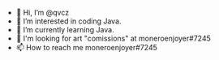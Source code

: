 - 👋 Hi, I’m @qvcz
- 👀 I’m interested in coding Java.
- 🌱 I’m currently learning Java.
- 💞️ I'm looking for art "comissions" at moneroenjoyer#7245
- 📫 How to reach me moneroenjoyer#7245
